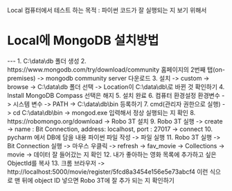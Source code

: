 Local 컴퓨터에서 테스트 하는 목적 : 파이썬 코드가 잘 실행되는 지 보기 위해서

<h1>Local에 MongoDB 설치방법</h1>
---
1. C:\data\db 폴더 생성
2. https://www.mongodb.com/try/download/community 홈페이지의 2번째 탭(on-premises) -> mongodb community server 다운로드
3. 설치 -> custom -> browse -> C:\data\db 폴더 선택 -> Location이 C:\data\db\로 바뀐 것 확인하기
4. Install MongoDB Compass 선택은 해지
5. 설치 완료
6. 컴퓨터 환경설정 환경변수 -> 시스템 변수 -> PATH -> C:\data\db\bin 등록하기
7. cmd(관리자 권한으로 실행) -> cd C:\data\db\bin -> mongod.exe 입력해서 정상 실행되는 지 확인
8. https://robomongo.org/download -> Robo 3T 설치
9. Robo 3T 실행 -> create -> name : Bit Connection, address: localhost, port : 27017 -> connect
10. pycharm 에서 DB에 담을 내용 파이썬 파일 작성 -> 파일 실행
11. Robo 3T 실행 -> Bit Connection 실행 -> 마우스 우클릭 -> refresh -> fav_movie -> Collections -> movie -> 데이터 잘 들어갔는 지 확인
12. 내가 좋아하는 영화 목록에 추가하고 싶은 ObjectId를 복사
13. 크롬 브라우저 -> http://localhost:5000/movie/register/5fcd8a3454e156e5e73abcf4 이런 식으로 맨 뒤에 object ID 넣으면 Robo 3T에 잘 추가 되는 지 확인하기
